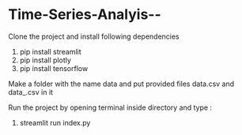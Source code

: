 # Time-Series-Analyis--

Clone the project and install following dependencies
1. pip install streamlit
2. pip install plotly
3. pip install tensorflow

Make a folder with the name data and put provided files data.csv and data_.csv in it

Run the project by opening terminal inside directory and type :
1. streamlit run index.py

